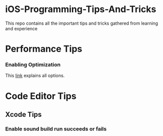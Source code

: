 # iOS-Programming-Tips-And-Tricks
This repo contains all the important tips and tricks gathered from learning and experience


# Performance Tips


### Enabling Optimization 

This [link](https://github.com/apple/swift/blob/main/docs/OptimizationTips.rst#enabling-optimizations) explains all options.


# Code Editor Tips

## Xcode Tips

### Enable sound build run succeeds or fails
